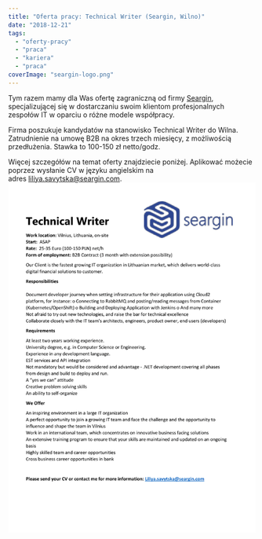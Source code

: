 ```yaml
---
title: "Oferta pracy: Technical Writer (Seargin, Wilno)"
date: "2018-12-21"
tags:
  - "oferty-pracy"
  - "praca"
  - "kariera"
  - "praca"
coverImage: "seargin-logo.png"
---
```


Tym razem mamy dla Was ofertę zagraniczną od
firmy [Seargin](https://seargin.com/pl/), specjalizującej się w dostarczaniu
swoim klientom profesjonalnych zespołów IT w oparciu o różne modele współpracy.

Firma poszukuje kandydatów na stanowisko Technical Writer do Wilna. Zatrudnienie
na umowę B2B na okres trzech miesięcy, z możliwością przedłużenia. Stawka to
100-150 zł netto/godz.

Więcej szczegółów na temat oferty znajdziecie poniżej. Aplikować możecie poprzez
wysłanie CV w języku angielskim na
adres [liliya.savytska@seargin.com](mailto:liliya.savytska@seargin.com).[![](images/Technical-Writer..-1.png)](http://techwriter.pl/wp-content/uploads/2018/12/Technical-Writer..-1.png)
